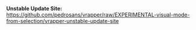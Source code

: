 **Unstable Update Site:** https://github.com/pedrosans/vrapper/raw/EXPERIMENTAL-visual-mode-from-selection/vrapper-unstable-update-site
